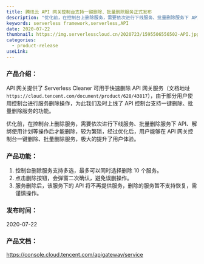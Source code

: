 ```yaml
---
title: 腾讯云 API 网关控制台支持一键删除、批量删除服务正式发布
description: "优化前，在控制台上删除服务，需要依次进行下线服务、批量删除服务下 API、解绑使用计划等操作后才能删除，较为繁琐，经过优化后，用户能够在 API 网关控制台一键删除、批量删除服务，极大的提升了用户体验。"
keywords: serverless framework,serverless,API
date: 2020-07-22
thumbnail: https://img.serverlesscloud.cn/2020723/1595506556502-API.jpg
categories:
  - product-release
useLink: 
---
```


### 产品介绍：

API 网关提供了 Serverless Cleaner 可用于快速删除 API 网关服务（文档地址`https://cloud.tencent.com/document/product/628/43817`），由于部分用户使用控制台进行服务删除操作，为此我们及时上线了 API 控制台支持一键删除、批量删除服务的功能。

优化前，在控制台上删除服务，需要依次进行下线服务、批量删除服务下 API、解绑使用计划等操作后才能删除，较为繁琐，经过优化后，用户能够在 API 网关控制台一键删除、批量删除服务，极大的提升了用户体验。

### 产品功能：

1. 控制台删除服务支持多选，最多可以同时选择删除 10 个服务。
2. 点击删除按钮，会弹窗二次确认，避免误删操作。
3. 服务删除后，该服务下的 API 将不再提供服务，删除的服务暂不支持恢复，需谨慎操作。

### 发布时间：

2020-07-22

### 产品文档：

https://console.cloud.tencent.com/apigateway/service




